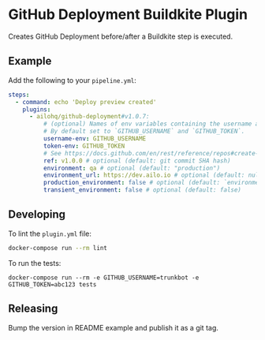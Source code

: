 # GitHub Deployment Buildkite Plugin

Creates GitHub Deployment before/after a Buildkite step is executed.

## Example

Add the following to your `pipeline.yml`:

```yml
steps:
  - command: echo 'Deploy preview created'
    plugins:
      - ailohq/github-deployment#v1.0.7:
          # (optional) Names of env variables containing the username and personal access token with `repo_deployment` and `push` permissions.
          # By default set to `GITHUB_USERNAME` and `GITHUB_TOKEN`.
          username-env: GITHUB_USERNAME
          token-env: GITHUB_TOKEN
          # See https://docs.github.com/en/rest/reference/repos#create-a-deployment for description of the below
          ref: v1.0.0 # optional (default: git commit SHA hash)
          environment: qa # optional (default: "production")
          environment_url: https://dev.ailo.io # optional (default: null)
          production_environment: false # optional (default: `environment == "prod" || environment == "production"`)
          transient_environment: false # optional (default: false)
```

## Developing

To lint the `plugin.yml` file:

```sh
docker-compose run --rm lint
```

To run the tests:

```shell
docker-compose run --rm -e GITHUB_USERNAME=trunkbot -e GITHUB_TOKEN=abc123 tests
```

## Releasing

Bump the version in README example and publish it as a git tag.
